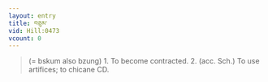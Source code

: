 ```yaml
---
layout: entry
title: བཅུམ་
vid: Hill:0473
vcount: 0
---
```

> (= bskum also bzung) 1\. To become contracted\. 2\. (acc\. Sch\.) To use artifices; to chicane CD\.


